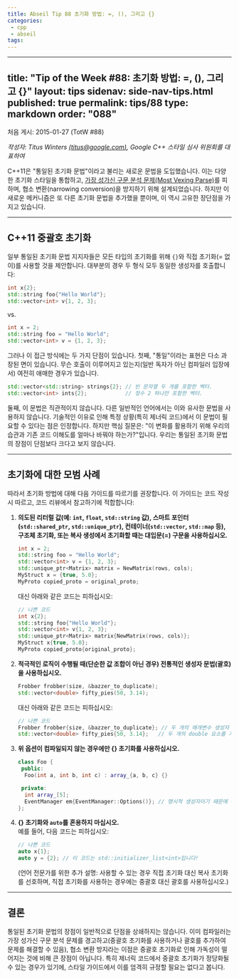 ```yaml
---
title: Abseil Tip 88 초기화 방법: =, (), 그리고 {}
categories:
 - cpp
 - abseil
tags:
---
```


---
title: "Tip of the Week #88: 초기화 방법: =, (), 그리고 {}"
layout: tips
sidenav: side-nav-tips.html
published: true
permalink: tips/88
type: markdown
order: "088"
---

처음 게시: 2015-01-27 (TotW #88)

*작성자: Titus Winters [(titus@google.com)](mailto:titus@google.com), Google C++ 스타일 심사 위원회를 대표하여*

C++11은 "통일된 초기화 문법"이라고 불리는 새로운 문법을 도입했습니다. 이는 다양한 초기화 스타일을 통합하고, [가장 성가신 구문 분석 문제(Most Vexing Parse)](http://en.wikipedia.org/wiki/Most_vexing_parse)를 피하며, 협소 변환(narrowing conversion)을 방지하기 위해 설계되었습니다. 하지만 이 새로운 메커니즘은 또 다른 초기화 문법을 추가했을 뿐이며, 이 역시 고유한 장단점을 가지고 있습니다.

---

## C++11 중괄호 초기화

일부 통일된 초기화 문법 지지자들은 모든 타입의 초기화를 위해 `{}`와 직접 초기화(= 없이)를 사용할 것을 제안합니다. 대부분의 경우 두 형식 모두 동일한 생성자를 호출합니다:

```cpp
int x{2};
std::string foo{"Hello World"};
std::vector<int> v{1, 2, 3};
```

vs.

```cpp
int x = 2;
std::string foo = "Hello World";
std::vector<int> v = {1, 2, 3};
```

그러나 이 접근 방식에는 두 가지 단점이 있습니다. 첫째, "통일"이라는 표현은 다소 과장된 면이 있습니다. 무슨 호출이 이루어지고 있는지(일반 독자가 아닌 컴파일러 입장에서) 여전히 애매한 경우가 있습니다.

```cpp
std::vector<std::string> strings{2}; // 빈 문자열 두 개를 포함한 벡터.
std::vector<int> ints{2};            // 정수 2 하나만 포함한 벡터.
```

둘째, 이 문법은 직관적이지 않습니다. 다른 일반적인 언어에서는 이와 유사한 문법을 사용하지 않습니다. 기술적인 이유로 인해 특정 상황(특히 제너릭 코드)에서 이 문법이 필요할 수 있다는 점은 인정합니다. 하지만 핵심 질문은: "이 변화를 활용하기 위해 우리의 습관과 기존 코드 이해도를 얼마나 바꿔야 하는가?"입니다. 우리는 통일된 초기화 문법의 장점이 단점보다 크다고 보지 않습니다.

---

## 초기화에 대한 모범 사례

따라서 초기화 방법에 대해 다음 가이드를 따르기를 권장합니다. 이 가이드는 코드 작성 시 따르고, 코드 리뷰에서 참고하기에 적합합니다:

1. **의도된 리터럴 값(예: `int`, `float`, `std::string` 값), 스마트 포인터(`std::shared_ptr`, `std::unique_ptr`), 컨테이너(`std::vector`, `std::map` 등), 구조체 초기화, 또는 복사 생성에서 초기화할 때는 대입문(=) 구문을 사용하십시오.**

   ```cpp
   int x = 2;
   std::string foo = "Hello World";
   std::vector<int> v = {1, 2, 3};
   std::unique_ptr<Matrix> matrix = NewMatrix(rows, cols);
   MyStruct x = {true, 5.0};
   MyProto copied_proto = original_proto;
   ```

   대신 아래와 같은 코드는 피하십시오:

   ```cpp
   // 나쁜 코드
   int x{2};
   std::string foo{"Hello World"};
   std::vector<int> v{1, 2, 3};
   std::unique_ptr<Matrix> matrix{NewMatrix(rows, cols)};
   MyStruct x{true, 5.0};
   MyProto copied_proto{original_proto};
   ```

2. **적극적인 로직이 수행될 때(단순한 값 조합이 아닌 경우) 전통적인 생성자 문법(괄호)을 사용하십시오.**

   ```cpp
   Frobber frobber(size, &bazzer_to_duplicate);
   std::vector<double> fifty_pies(50, 3.14);
   ```

   대신 아래와 같은 코드는 피하십시오:

   ```cpp
   // 나쁜 코드
   Frobber frobber{size, &bazzer_to_duplicate}; // 두 개의 매개변수 생성자 또는 초기화 목록 생성자일 수 있음
   std::vector<double> fifty_pies{50, 3.14};   // 두 개의 double 요소를 가진 벡터 생성
   ```

3. **위 옵션이 컴파일되지 않는 경우에만 {} 초기화를 사용하십시오.**

   ```cpp
   class Foo {
    public:
     Foo(int a, int b, int c) : array_{a, b, c} {}

    private:
     int array_[5];
     EventManager em{EventManager::Options()}; // 명시적 생성자이기 때문에 {} 필요
   };
   ```

4. **{} 초기화와 `auto`를 혼용하지 마십시오.**  
   예를 들어, 다음 코드는 피하십시오:

   ```cpp
   // 나쁜 코드
   auto x{1};
   auto y = {2}; // 이 코드는 std::initializer_list<int>입니다!
   ```

   (언어 전문가를 위한 추가 설명: 사용할 수 있는 경우 직접 초기화 대신 복사 초기화를 선호하며, 직접 초기화를 사용하는 경우에는 중괄호 대신 괄호를 사용하십시오.)

---

## 결론

통일된 초기화 문법의 장점이 일반적으로 단점을 상쇄하지는 않습니다. 이미 컴파일러는 가장 성가신 구문 분석 문제를 경고하고(중괄호 초기화를 사용하거나 괄호를 추가하여 문제를 해결할 수 있음), 협소 변환 방지라는 이점은 중괄호 초기화로 인해 가독성이 떨어지는 것에 비해 큰 장점이 아닙니다. 특히 제너릭 코드에서 중괄호 초기화가 정당화될 수 있는 경우가 있기에, 스타일 가이드에서 이를 엄격히 규정할 필요는 없다고 봅니다.